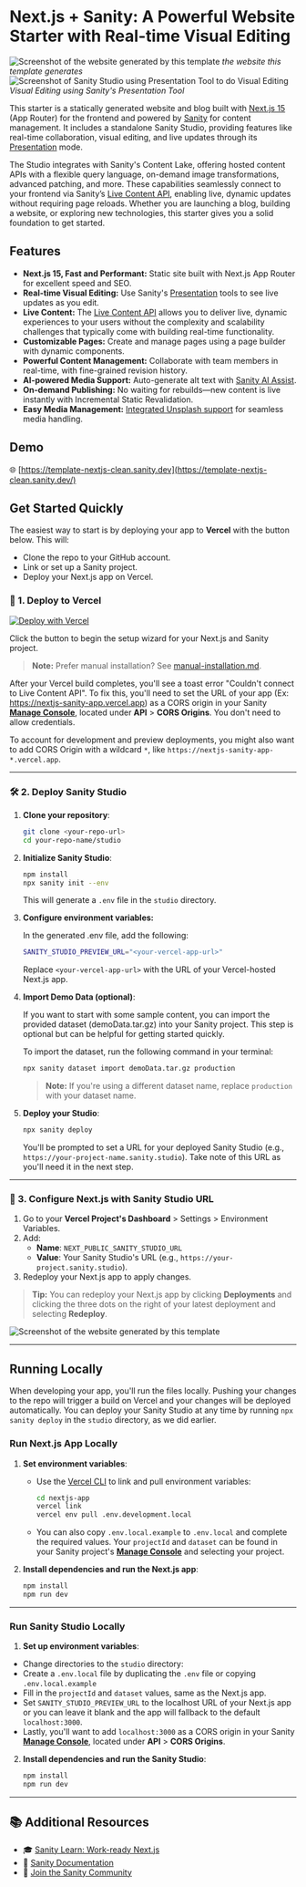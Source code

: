 # Next.js + Sanity: A Powerful Website Starter with Real-time Visual Editing

![Screenshot of the website generated by this template](https://cdn.sanity.io/images/fkfgfb3d/production/24fe6ac08e17d7b4263701af217dc153ad31b3a9-1319x892.webp)
_the website this template generates_
![Screenshot of Sanity Studio using Presentation Tool to do Visual Editing](https://cdn.sanity.io/images/fkfgfb3d/production/62f61cb1639ab1fbc14c1f14e4ee0b877fc94e29-1319x892.webp)
_Visual Editing using Sanity's Presentation Tool_

This starter is a statically generated website and blog built with [Next.js 15](https://nextjs.org/blog/next-15) (App Router) for the frontend and powered by [Sanity][sanity-homepage] for content management. It includes a standalone Sanity Studio, providing features like real-time collaboration, visual editing, and live updates through its [Presentation][presentation] mode.

The Studio integrates with Sanity's Content Lake, offering hosted content APIs with a flexible query language, on-demand image transformations, advanced patching, and more. These capabilities seamlessly connect to your frontend via Sanity’s [Live Content API](https://www.sanity.io/live), enabling live, dynamic updates without requiring page reloads. Whether you are launching a blog, building a website, or exploring new technologies, this starter gives you a solid foundation to get started.

## Features

- **Next.js 15, Fast and Performant:** Static site built with Next.js App Router for excellent speed and SEO.
- **Real-time Visual Editing:** Use Sanity's [Presentation](https://www.sanity.io/docs/presentation) tools to see live updates as you edit.
- **Live Content:** The [Live Content API](https://www.sanity.io/live) allows you to deliver live, dynamic experiences to your users without the complexity and scalability challenges that typically come with building real-time functionality.
- **Customizable Pages:** Create and manage pages using a page builder with dynamic components.
- **Powerful Content Management:** Collaborate with team members in real-time, with fine-grained revision history.
- **AI-powered Media Support:** Auto-generate alt text with [Sanity AI Assist](https://www.sanity.io/ai-assist).
- **On-demand Publishing:** No waiting for rebuilds—new content is live instantly with Incremental Static Revalidation.
- **Easy Media Management:** [Integrated Unsplash support](https://www.sanity.io/plugins/sanity-plugin-asset-source-unsplash) for seamless media handling.

## Demo

🌐 [https://template-nextjs-clean.sanity.dev](https://template-nextjs-clean.sanity.dev/)

## Get Started Quickly

The easiest way to start is by deploying your app to **Vercel** with the button below. This will:

- Clone the repo to your GitHub account.
- Link or set up a Sanity project.
- Deploy your Next.js app on Vercel.

### 🚀 1\. **Deploy to Vercel**

[![Deploy with Vercel](https://vercel.com/button)][vercel-deploy]

Click the button to begin the setup wizard for your Next.js and Sanity project.

> **Note:** Prefer manual installation? See [manual-installation.md](manual-installation.md).

After your Vercel build completes, you'll see a toast error "Couldn't connect to Live Content API". To fix this, you'll need to set the URL of your app (Ex: https://nextjs-sanity-app.vercel.app) as a CORS origin in your Sanity [**Manage Console**](https://www.sanity.io/manage), located under **API** > **CORS Origins**. You don't need to allow credentials.

To account for development and preview deployments, you might also want to add CORS Origin with a wildcard `*`, like `https://nextjs-sanity-app-*.vercel.app`.

---

### 🛠 2\. **Deploy Sanity Studio**

1. **Clone your repository**:

   ```bash
   git clone <your-repo-url>
   cd your-repo-name/studio
   ```

2. **Initialize Sanity Studio**:

   ```bash
   npm install
   npx sanity init --env
   ```

   This will generate a `.env` file in the `studio` directory.

3. **Configure environment variables:**

   In the generated .env file, add the following:

   ```bash
   SANITY_STUDIO_PREVIEW_URL="<your-vercel-app-url>"
   ```

   Replace `<your-vercel-app-url>` with the URL of your Vercel-hosted Next.js app.

4. **Import Demo Data (optional)**:

   If you want to start with some sample content, you can import the provided dataset (demoData.tar.gz) into your Sanity project. This step is optional but can be helpful for getting started quickly.

   To import the dataset, run the following command in your terminal:

   ```bash
   npx sanity dataset import demoData.tar.gz production
   ```

   > **Note:** If you're using a different dataset name, replace `production` with your dataset name.

5. **Deploy your Studio**:

   ```bash
   npx sanity deploy
   ```

   You'll be prompted to set a URL for your deployed Sanity Studio (e.g., `https://your-project-name.sanity.studio`). Take note of this URL as you'll need it in the next step.

---

### 🔧 3. **Configure Next.js with Sanity Studio URL**

1. Go to your **Vercel Project's Dashboard** > Settings > Environment Variables.
2. Add:
   - **Name**: `NEXT_PUBLIC_SANITY_STUDIO_URL`
   - **Value**: Your Sanity Studio's URL (e.g., `https://your-project.sanity.studio`).
3. Redeploy your Next.js app to apply changes.

> **Tip:** You can redeploy your Next.js app by clicking **Deployments** and clicking the three dots on the right of your latest deployment and selecting **Redeploy**.

![Screenshot of the website generated by this template](https://cdn.sanity.io/images/fkfgfb3d/production/a51cc21fe671c76cf34b8c06b2b1478283276c14-323x231.jpg)

---

## Running Locally

When developing your app, you'll run the files locally. Pushing your changes to the repo will trigger a build on Vercel and your changes will be deployed automatically. You can deploy your Sanity Studio at any time by running `npx sanity deploy` in the `studio` directory, as we did earlier.

### Run Next.js App Locally

1. **Set environment variables**:

   - Use the [Vercel CLI](https://vercel.com/docs/cli) to link and pull environment variables:
     ```bash
     cd nextjs-app
     vercel link
     vercel env pull .env.development.local
     ```
   - You can also copy `.env.local.example` to `.env.local` and complete the required values. Your `projectId` and `dataset` can be found in your Sanity project's [**Manage Console**](https://www.sanity.io/manage) and selecting your project.

2. **Install dependencies and run the Next.js app**:

   ```bash
   npm install
   npm run dev
   ```

---

### Run Sanity Studio Locally

1.  **Set up environment variables**:

- Change directories to the `studio` directory:
- Create a `.env.local` file by duplicating the `.env` file or copying `.env.local.example`
- Fill in the `projectId` and `dataset` values, same as the Next.js app.
- Set `SANITY_STUDIO_PREVIEW_URL` to the localhost URL of your Next.js app or you can leave it blank and the app will fallback to the default `localhost:3000`.
- Lastly, you'll want to add `localhost:3000` as a CORS origin in your Sanity [**Manage Console**](https://www.sanity.io/manage), located under **API** > **CORS Origins**.

2.  **Install dependencies and run the Sanity Studio**:

    ```bash
    npm install
    npm run dev
    ```

---

## 📚 Additional Resources

- 🎓 [Sanity Learn: Work-ready Next.js](https://www.sanity.io/learn/track/work-ready-next-js)
- 📖 [Sanity Documentation](https://www.sanity.io/docs)
- 💬 [Join the Sanity Community](https://slack.sanity.io)

[sanity-homepage]: https://www.sanity.io?utm_source=github.com&utm_medium=referral&utm_campaign=nextjs-v3vercelstarter
[presentation]: https://www.sanity.io/docs/presentation
[vercel-deploy]: https://vercel.com/new/clone?repository-url=https%3A%2F%2Fgithub.com%2Fsanity-io%2Fsanity-template-nextjs-clean&project-name=nextjs-sanity-app&repository-name=nextjs-sanity-app&demo-title=Next.js%20%2B%20Sanity%20Starter&demo-description=A%20starter%20template%20for%20using%20Next.js%20with%20Sanity&demo-url=template-nextjs-clean.sanity.build&integration-ids=oac_hb2LITYajhRQ0i4QznmKH7gx&root-directory=nextjs-app
